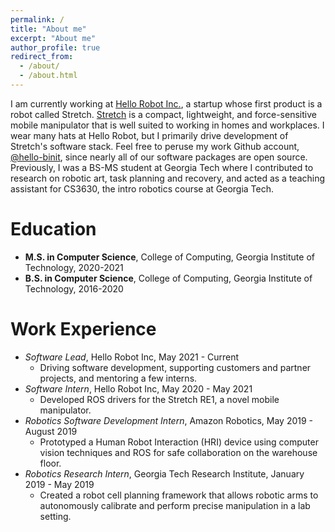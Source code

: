 ```yaml
---
permalink: /
title: "About me"
excerpt: "About me"
author_profile: true
redirect_from: 
  - /about/
  - /about.html
---
```


I am currently working at [Hello Robot Inc.](https://hello-robot.com/), a startup whose first product is a robot called Stretch. [Stretch](https://robots.ieee.org/robots/stretch/) is a compact, lightweight, and force-sensitive mobile manipulator that is well suited to working in homes and workplaces. I wear many hats at Hello Robot, but I primarily drive development of Stretch's software stack. Feel free to peruse my work Github account, [@hello-binit](https://github.com/hello-binit), since nearly all of our software packages are open source. Previously, I was a BS-MS student at Georgia Tech where I contributed to research on robotic art, task planning and recovery, and acted as a teaching assistant for CS3630, the intro robotics course at Georgia Tech.

Education
=========

- **M.S. in Computer Science**, College of Computing, Georgia Institute of Technology, 2020-2021
- **B.S. in Computer Science**, College of Computing, Georgia Institute of Technology, 2016-2020

Work Experience
===============

- *Software Lead*, Hello Robot Inc, May 2021 - Current
  * Driving software development, supporting customers and partner projects, and mentoring a few interns.  
- *Software Intern*, Hello Robot Inc, May 2020 - May 2021
  * Developed ROS drivers for the Stretch RE1, a novel mobile manipulator.
- *Robotics Software Development Intern*, Amazon Robotics, May 2019 - August 2019
  * Prototyped a Human Robot Interaction (HRI) device using computer vision techniques and ROS for safe collaboration on the warehouse floor.
- *Robotics Research Intern*, Georgia Tech Research Institute, January 2019 - May 2019
  * Created a robot cell planning framework that allows robotic arms to autonomously calibrate and perform precise manipulation in a lab setting.
